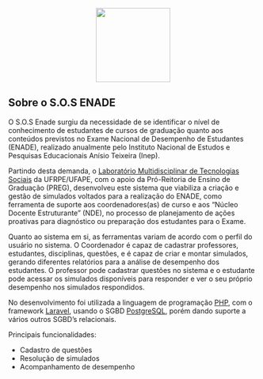<p align="center"><img src="https://github.com/lmts-ufape/enade/raw/master/public/1.png" height=150px></p>

## Sobre o S.O.S ENADE

O S.O.S Enade surgiu da necessidade de se identificar o nível de conhecimento de estudantes de cursos de graduação quanto aos conteúdos previstos no Exame Nacional de Desempenho de Estudantes (ENADE), realizado anualmente pelo Instituto Nacional de Estudos e Pesquisas Educacionais Anísio Teixeira (Inep).

Partindo desta demanda, o [Laboratório Multidisciplinar de Tecnologias Sociais](http://lmts.uag.ufrpe.br) da UFRPE/UFAPE, com o apoio da Pró-Reitoria de Ensino de Graduação (PREG), desenvolveu este sistema que viabiliza a criação e gestão de simulados voltados para a realização do ENADE, como ferramenta de suporte aos coordenadores(as) de curso e aos “Núcleo Docente Estruturante” (NDE), no processo de planejamento de ações proativas para diagnóstico ou preparação dos estudantes para o Exame.

Quanto ao sistema em si, as ferramentas variam de acordo com o perfil do usuário no sistema. O Coordenador é capaz de cadastrar professores, estudantes, disciplinas, questões, e é capaz de criar e montar simulados, gerando diferentes relatórios para a análise de desempenho dos estudantes. O professor pode cadastrar questões no sistema e o estudante pode acessar os simulados disponíveis para responder e ver o seu próprio desempenho nos simulados respondidos.

No desenvolvimento foi utilizada a linguagem de programação [PHP](https://www.php.net/), com o framework [Laravel](https://laravel.com/), usando o SGBD [PostgreSQL](https://www.postgresql.org/), porém dando suporte a vários outros SGBD’s relacionais.

Principais funcionalidades:

- Cadastro de questões
- Resolução de simulados
- Acompanhamento de desempenho
